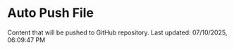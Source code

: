 # Auto Push File

Content that will be pushed to GitHub repository.
Last updated: 07/10/2025, 06:09:47 PM
